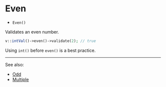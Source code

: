 # Even

- `Even()`

Validates an even number.

```php
v::intVal()->even()->validate(2); // true
```

Using `int()` before `even()` is a best practice.

***
See also:

  * [Odd](Odd.md)
  * [Multiple](Multiple.md)
